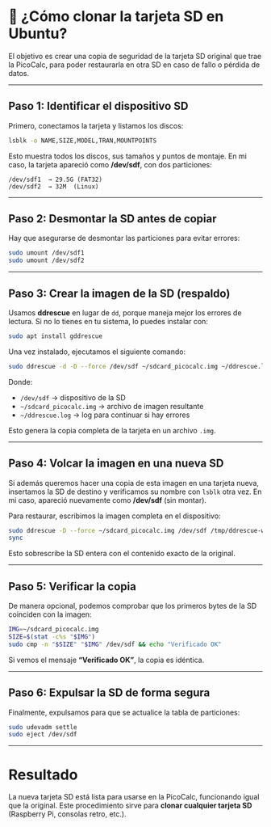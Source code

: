 # 📌 ¿Cómo clonar la tarjeta SD en Ubuntu?

El objetivo es crear una copia de seguridad de la tarjeta SD original que trae la PicoCalc, para poder restaurarla en otra SD en caso de fallo o pérdida de datos.

---

## Paso 1: Identificar el dispositivo SD

Primero, conectamos la tarjeta y listamos los discos:

```bash
lsblk -o NAME,SIZE,MODEL,TRAN,MOUNTPOINTS
```

Esto muestra todos los discos, sus tamaños y puntos de montaje.
En mi caso, la tarjeta apareció como **/dev/sdf**, con dos particiones:

```
/dev/sdf1  → 29.5G (FAT32)
/dev/sdf2  → 32M  (Linux)
```

---

## Paso 2: Desmontar la SD antes de copiar

Hay que asegurarse de desmontar las particiones para evitar errores:

```bash
sudo umount /dev/sdf1
sudo umount /dev/sdf2
```

---

## Paso 3: Crear la imagen de la SD (respaldo)

Usamos **ddrescue** en lugar de `dd`, porque maneja mejor los errores de lectura. Si no lo tienes en tu sistema, lo puedes instalar con:

```bash
sudo apt install gddrescue
```
Una vez instalado, ejecutamos el siguiente comando:

```bash
sudo ddrescue -d -D --force /dev/sdf ~/sdcard_picocalc.img ~/ddrescue.log
```
Donde:
* `/dev/sdf` → dispositivo de la SD
* `~/sdcard_picocalc.img` → archivo de imagen resultante
* `~/ddrescue.log` → log para continuar si hay errores

Esto genera la copia completa de la tarjeta en un archivo `.img`.

---

## Paso 4: Volcar la imagen en una nueva SD

Si además queremos hacer una copia de esta imagen en una tarjeta nueva, insertamos la SD de destino y verificamos su nombre con `lsblk` otra vez.
En mi caso, apareció nuevamente como **/dev/sdf** (sin montar).

Para restaurar, escribimos la imagen completa en el dispositivo:

```bash
sudo ddrescue -D --force ~/sdcard_picocalc.img /dev/sdf /tmp/ddrescue-write.log
sync
```

Esto sobrescribe la SD entera con el contenido exacto de la original.

---

## Paso 5: Verificar la copia

De manera opcional, podemos comprobar que los primeros bytes de la SD coinciden con la imagen:

```bash
IMG=~/sdcard_picocalc.img
SIZE=$(stat -c%s "$IMG")
sudo cmp -n "$SIZE" "$IMG" /dev/sdf && echo "Verificado OK"
```

Si vemos el mensaje **“Verificado OK”**, la copia es idéntica.

---

## Paso 6: Expulsar la SD de forma segura

Finalmente, expulsamos para que se actualice la tabla de particiones:

```bash
sudo udevadm settle
sudo eject /dev/sdf
```

---

# Resultado

La nueva tarjeta SD está lista para usarse en la PicoCalc, funcionando igual que la original.
Este procedimiento sirve para **clonar cualquier tarjeta SD** (Raspberry Pi, consolas retro, etc.).

